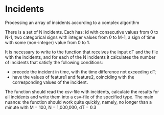 # Incidents
Processing an array of incidents according to a complex algorithm

There is a set of N incidents. Each has: id with consecutive values from 0 to N-1, two categorical signs with integer values from 0 to M-1, a sign of time with some (non-integer) value from 0 to 1.

It is necessary to write to the function that receives the input dT and the file with the incidents, and for each of the N incidents it calculates the number of incidents that satisfy the following conditions:

- precede the incident in time, with the time difference not exceeding dT;
- have the values of feature1 and feature2, coinciding with the corresponding values of the incident.

The function should read the csv-file with incidents, calculate the results for all incidents and write them into a csv-file of the specified type. The main nuance: the function should work quite quickly, namely, no longer than a minute with M = 100, N = 1,000,000, dT = 0.3
